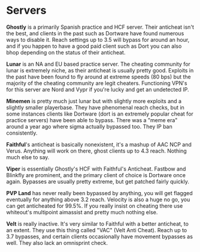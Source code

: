 # Servers

**Ghostly** is a primarily Spanish practice and HCF server. Their anticheat isn't the best, and clients in the past such as Dortware have found numerous ways to disable it. Reach settings up to 3.5 will bypass for around an hour, and if you happen to have a good paid client such as Dort you can also bhop depending on the status of their anticheat.

**Lunar** is an NA and EU based practice server. The cheating community for lunar is extremely niche, as their anticheat is usually pretty good. Exploits in the past have been found to fly around at extreme speeds \(80 bps\) but the majority of the cheating community are legit cheaters. Functioning VPN's for this server are Nord and Vypr if you're lucky and get an undetected IP.

**Minemen** is pretty much just lunar but with slightly more exploits and a slightly smaller playerbase. They have phenomenal reach checks, but in some instances clients like Dortware \(dort is an extremely popular cheat for practice servers\) have been able to bypass. There was a "meme era" around a year ago where sigma actually bypassed too. They IP ban consistently.

**Faithful**'s anticheat is basically nonexistent, it's a mashup of AAC NCP and Verus. Anything will work on there, ghost clients up to 4.3 reach. Nothing much else to say.

**Viper** is essentially Ghostly's HCF with Faithful's Anticheat. Fastbow and Blinkfly are prominent, and the primary client of choice is Dortware once again. Bypasses are usually pretty extreme, but get patched fairly quickly.

**PVP Land** has never really been bypassed by anything, you will get flagged eventually for anything above 3.2 reach. Velocity is also a huge no go, you can get anticheated for 99.5%. If you really insist on cheating there use whiteout's multipoint aimassist and pretty much nothing else.

**Velt** is really inactive. It's very similar to Faithful with a better anticheat, to an extent. They use this thing called "VAC" \(Velt Anti Cheat\). Reach up to 3.7 bypasses, and certain clients occasionally have movement bypasses as well. They also lack an omnisprint check.

